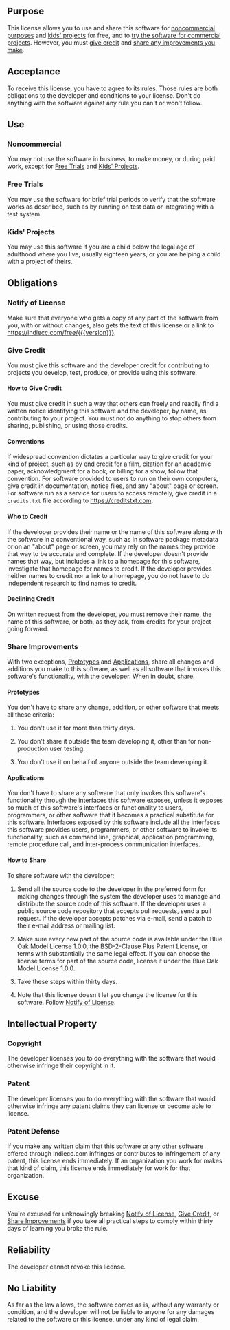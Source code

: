 ## Purpose

This license allows you to use and share this software for [noncommercial purposes](#noncommercial) and [kids' projects](#kids-projects) for free, and to [try the software for commercial projects](#free-trials).  However, you must [give credit](#give-credit) and [share any improvements you make](#share-improvements).

## Acceptance

To receive this license, you have to agree to its rules.  Those rules are both obligations to the developer and conditions to your license.  Don't do anything with the software against any rule you can't or won't follow.

## Use

### Noncommercial

You may not use the software in business, to make money, or during paid work, except for [Free Trials](#free-trials) and [Kids' Projects](#kids-projects).

### Free Trials

You may use the software for brief trial periods to verify that the software works as described, such as by running on test data or integrating with a test system.

### Kids' Projects

You may use this software if you are a child below the legal age of adulthood where you live, usually eighteen years, or you are helping a child with a project of theirs.

## Obligations

### Notify of License

Make sure that everyone who gets a copy of any part of the software from you, with or without changes, also gets the text of this license or a link to <https://indiecc.com/free/{{{version}}}>.

<!-- Adapted from Credit License -->

### Give Credit

You must give this software and the developer credit for contributing to projects you develop, test, produce, or provide using this software.

#### How to Give Credit

You must give credit in such a way that others can freely and readily find a written notice identifying this software and the developer, by name, as contributing to your project.  You must not do anything to stop others from sharing, publishing, or using those credits.

#### Conventions

If widespread convention dictates a particular way to give credit for your kind of project, such as by end credit for a film, citation for an academic paper, acknowledgment for a book, or billing for a show, follow that convention.  For software provided to users to run on their own computers, give credit in documentation, notice files, and any "about" page or screen.  For software run as a service for users to access remotely, give credit in a `credits.txt` file according to <https://creditstxt.com>.

#### Who to Credit

If the developer provides their name or the name of this software along with the software in a conventional way, such as in software package metadata or on an "about" page or screen, you may rely on the names they provide that way to be accurate and complete.  If the developer doesn't provide names that way, but includes a link to a homepage for this software, investigate that homepage for names to credit.  If the developer provides neither names to credit nor a link to a homepage, you do not have to do independent research to find names to credit.

#### Declining Credit

On written request from the developer, you must remove their name, the name of this software, or both, as they ask, from credits for your project going forward.

<!-- Adapted from Round Robin -->

### Share Improvements

With two exceptions, [Prototypes](#prototypes) and [Applications](#applications), share all changes and additions you make to this software, as well as all software that invokes this software's functionality, with the developer.  When in doubt, share.

#### Prototypes

You don't have to share any change, addition, or other software that meets all these criteria:

1.  You don't use it for more than thirty days.

2.  You don't share it outside the team developing it, other than for non-production user testing.

3.  You don't use it on behalf of anyone outside the team developing it.

#### Applications

You don't have to share any software that only invokes this software's functionality through the interfaces this software exposes, unless it exposes so much of this software's interfaces or functionality to users, programmers, or other software that it becomes a practical substitute for this software.  Interfaces exposed by this software include all the interfaces this software provides users, programmers, or other software to invoke its functionality, such as command line, graphical, application programming, remote procedure call, and inter-process communication interfaces.

#### How to Share

To share software with the developer:

1.  Send all the source code to the developer in the preferred form for making changes through the system the developer uses to manage and distribute the source code of this software.  If the developer uses a public source code repository that accepts pull requests, send a pull request.  If the developer accepts patches via e-mail, send a patch to their e-mail address or mailing list.

2.  Make sure every new part of the source code is available under the Blue Oak Model License 1.0.0, the BSD-2-Clause Plus Patent License, or terms with substantially the same legal effect.  If you can choose the license terms for part of the source code, license it under the Blue Oak Model License 1.0.0.

3.  Take these steps within thirty days.

4.  Note that this license doesn't let you change the license for this software.  Follow [Notify of License](#notify-of-license).

## Intellectual Property

### Copyright

The developer licenses you to do everything with the software that would otherwise infringe their copyright in it.

### Patent

The developer licenses you to do everything with the software that would otherwise infringe any patent claims they can license or become able to license.

### Patent Defense

If you make any written claim that this software or any other software offered through indiecc.com infringes or contributes to infringement of any patent, this license ends immediately.  If an organization you work for makes that kind of claim, this license ends immediately for work for that organization.

## Excuse

You're excused for unknowingly breaking [Notify of License](#notify-of-license), [Give Credit](#give-credit), or [Share Improvements](#share-improvements) if you take all practical steps to comply within thirty days of learning you broke the rule.

## Reliability

The developer cannot revoke this license.

## No Liability

<span class="conspicuous" markdown="1">As far as the law allows, the software comes as is, without any warranty or condition, and the developer will not be liable to anyone for any damages related to the software or this license, under any kind of legal claim.</span>
